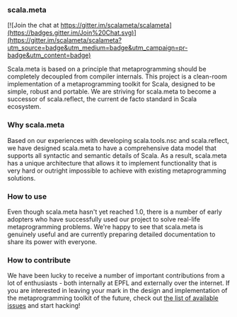 ### scala.meta

[![Join the chat at https://gitter.im/scalameta/scalameta](https://badges.gitter.im/Join%20Chat.svg)](https://gitter.im/scalameta/scalameta?utm_source=badge&utm_medium=badge&utm_campaign=pr-badge&utm_content=badge)

Scala.meta is based on a principle that metaprogramming should be completely decoupled from compiler internals.
This project is a clean-room implementation of a metaprogramming toolkit for Scala, designed to be simple, robust and portable.
We are striving for scala.meta to become a successor of scala.reflect, the current de facto standard in Scala ecosystem.

### Why scala.meta

Based on our experiences with developing scala.tools.nsc and scala.reflect, we have designed scala.meta to have a comprehensive data model that supports all syntactic and semantic details of Scala. As a result, scala.meta has a unique architecture that allows it to implement functionality that is very hard or outright impossible to achieve with existing metaprogramming solutions.

### How to use

Even though scala.meta hasn't yet reached 1.0, there is a number of early adopters who have successfully used our project to solve real-life metaprogramming problems. We're happy to see that scala.meta is genuinely useful and are currently preparing detailed documentation to share its power with everyone.

### How to contribute

We have been lucky to receive a number of important contributions from a lot of enthusiasts -
both internally at EPFL and externally over the internet. If you are interested in leaving your mark
in the design and implementation of the metaprogramming toolkit of the future, check out
[the list of available issues](https://github.com/scalameta/scalameta/issues?q=is%3Aopen+is%3Aissue+label%3A%22Contributor+alert%22) and start hacking!

